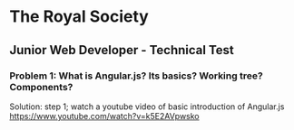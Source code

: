
# The Royal Society

## Junior Web Developer - Technical Test

### Problem 1: What is Angular.js? Its basics? Working tree? Components?

Solution: step 1; watch a youtube video of basic introduction of Angular.js
https://www.youtube.com/watch?v=k5E2AVpwsko
### 

### 